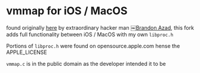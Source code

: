 # vmmap for iOS / MacOS

found originally [here](https://gist.github.com/bazad/647c25797b70878b22d6d9d4925b7bde) by extraordinary hacker man ￼[Brandon Azad](https://github.com/bazad), this fork adds full functionality between iOS / MacOS with my own `libproc.h`

Portions of `libproc.h` were found on opensource.apple.com hense the APPLE_LICENSE

`vmmap.c` is in the public domain as the developer intended it to be